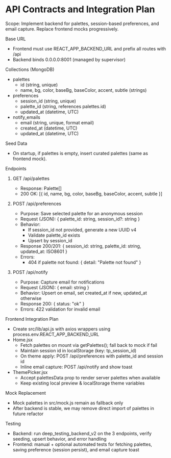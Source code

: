 # API Contracts and Integration Plan

Scope: Implement backend for palettes, session-based preferences, and email capture. Replace frontend mocks progressively.

Base URL
- Frontend must use REACT_APP_BACKEND_URL and prefix all routes with /api
- Backend binds 0.0.0.0:8001 (managed by supervisor)

Collections (MongoDB)
- palettes
  - id (string, unique)
  - name, bg, color, baseBg, baseColor, accent, subtle (strings)
- preferences
  - session_id (string, unique)
  - palette_id (string, references palettes.id)
  - updated_at (datetime, UTC)
- notify_emails
  - email (string, unique, format email)
  - created_at (datetime, UTC)
  - updated_at (datetime, UTC)

Seed Data
- On startup, if palettes is empty, insert curated palettes (same as frontend mock).

Endpoints
1) GET /api/palettes
   - Response: Palette[]
   - 200 OK: [{ id, name, bg, color, baseBg, baseColor, accent, subtle }]

2) POST /api/preferences
   - Purpose: Save selected palette for an anonymous session
   - Request (JSON): { palette_id: string, session_id?: string }
   - Behavior:
     - If session_id not provided, generate a new UUID v4
     - Validate palette_id exists
     - Upsert by session_id
   - Response 200/201: { session_id: string, palette_id: string, updated_at: ISO8601 }
   - Errors:
     - 404 if palette not found: { detail: "Palette not found" }

3) POST /api/notify
   - Purpose: Capture email for notifications
   - Request (JSON): { email: string }
   - Behavior: Upsert on email, set created_at if new, updated_at otherwise
   - Response 200: { status: "ok" }
   - Errors: 422 validation for invalid email

Frontend Integration Plan
- Create src/lib/api.js with axios wrappers using process.env.REACT_APP_BACKEND_URL
- Home.jsx
  - Fetch palettes on mount via getPalettes(); fall back to mock if fail
  - Maintain session id in localStorage (key: tp_session_id)
  - On theme apply: POST /api/preferences with palette_id and session id
  - Inline email capture: POST /api/notify and show toast
- ThemePicker.jsx
  - Accept palettesData prop to render server palettes when available
  - Keep existing local preview & localStorage theme variables

Mock Replacement
- Mock palettes in src/mock.js remain as fallback only
- After backend is stable, we may remove direct import of palettes in future refactor

Testing
- Backend: run deep_testing_backend_v2 on the 3 endpoints, verify seeding, upsert behavior, and error handling
- Frontend: manual + optional automated tests for fetching palettes, saving preference (session persist), and email capture toast
